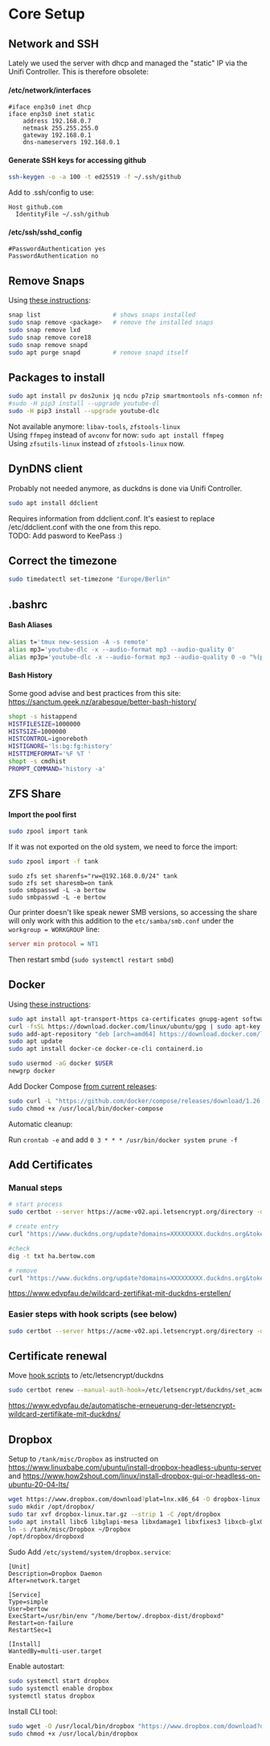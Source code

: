 # Core Setup

## Network and SSH

Lately we used the server with dhcp and managed the "static" IP via the Unifi Controller. This is therefore obsolete:

#### /etc/network/interfaces
```
#iface enp3s0 inet dhcp
iface enp3s0 inet static
    address 192.168.0.7
    netmask 255.255.255.0
    gateway 192.168.0.1
    dns-nameservers 192.168.0.1
```

#### Generate SSH keys for accessing github

```bash
ssh-keygen -o -a 100 -t ed25519 -f ~/.ssh/github
```

Add to .ssh/config to use:

```
Host github.com
  IdentityFile ~/.ssh/github
```

#### /etc/ssh/sshd_config

```
#PasswordAuthentication yes
PasswordAuthentication no
```

## Remove Snaps

Using [these instructions](https://www.kevin-custer.com/blog/disabling-snaps-in-ubuntu-20-04/):

```bash
snap list                    # shows snaps installed
sudo snap remove <package>   # remove the installed snaps
sudo snap remove lxd
sudo snap remove core18
sudo snap remove snapd
sudo apt purge snapd         # remove snapd itself
```

## Packages to install

```bash
sudo apt install pv dos2unix jq ncdu p7zip smartmontools nfs-common nfs-kernel-server pdftk ffmpeg zfsutils-linux samba python3-pip certbot eyed3
#sudo -H pip3 install --upgrade youtube-dl
sudo -H pip3 install --upgrade youtube-dlc
```

Not available anymore: `libav-tools`, `zfstools-linux`\
Using `ffmpeg` instead of `avconv` for now: `sudo apt install ffmpeg`\
Using `zfsutils-linux` instead of `zfstools-linux` now.

## DynDNS client

Probably not needed anymore, as duckdns is done via Unifi Controller.

```bash
sudo apt install ddclient
```

Requires information from ddclient.conf. It's easiest to replace /etc/ddclient.conf with the one from this repo.\
TODO: Add pasword to KeePass :)

## Correct the timezone

```bash
sudo timedatectl set-timezone "Europe/Berlin"
```

## .bashrc

#### Bash Aliases

```bash
alias t='tmux new-session -A -s remote'
alias mp3='youtube-dlc -x --audio-format mp3 --audio-quality 0'
alias mp3p='youtube-dlc -x --audio-format mp3 --audio-quality 0 -o "%(playlist_index)s-%(title)s.%(ext)s" --yes-playlist'
```

#### Bash History

Some good advise and best practices from this site: https://sanctum.geek.nz/arabesque/better-bash-history/

```bash
shopt -s histappend
HISTFILESIZE=1000000
HISTSIZE=1000000
HISTCONTROL=ignoreboth
HISTIGNORE='ls:bg:fg:history'
HISTTIMEFORMAT='%F %T '
shopt -s cmdhist
PROMPT_COMMAND='history -a'
```

## ZFS Share

#### Import the pool first
```bash
sudo zpool import tank
```

If it was not exported on the old system, we need to force the import:
```bash
sudo zpool import -f tank
```

```
sudo zfs set sharenfs="rw=@192.168.0.0/24" tank
sudo zfs set sharesmb=on tank
sudo smbpasswd -L -a bertow
sudo smbpasswd -L -e bertow
```

Our printer doesn't like speak newer SMB versions, so accessing the share will only work with this addition to the `etc/samba/smb.conf` under the `workgroup = WORKGROUP` line:

```ini
server min protocol = NT1
```

Then restart smbd (`sudo systemctl restart smbd`)

## Docker
Using [these instructions](https://docs.docker.com/engine/install/ubuntu/#install-using-the-repository):
```bash
sudo apt install apt-transport-https ca-certificates gnupg-agent software-properties-common
curl -fsSL https://download.docker.com/linux/ubuntu/gpg | sudo apt-key add -
sudo add-apt-repository "deb [arch=amd64] https://download.docker.com/linux/ubuntu $(lsb_release -cs) stable"
sudo apt update
sudo apt install docker-ce docker-ce-cli containerd.io

sudo usermod -aG docker $USER
newgrp docker
```

Add Docker Compose [from current releases](https://github.com/docker/compose/releases):
```bash
sudo curl -L "https://github.com/docker/compose/releases/download/1.26.2/docker-compose-Linux-x86_64" -o /usr/local/bin/docker-compose
sudo chmod +x /usr/local/bin/docker-compose
```

Automatic cleanup:

Run `crontab -e` and add `0 3 * * * /usr/bin/docker system prune -f`

## Add Certificates

### Manual steps

```bash
# start process
sudo certbot --server https://acme-v02.api.letsencrypt.org/directory -d whoami.bertow.com --manual --preferred-challenges dns-01 certonly

# create entry
curl "https://www.duckdns.org/update?domains=XXXXXXXXX.duckdns.org&token=TTTTTTTT-TTTT-TTTT-TTTT-TTTTTTTTTTTT&txt=challenge-text-token"

#check
dig -t txt ha.bertow.com

# remove
curl "https://www.duckdns.org/update?domains=XXXXXXXXX.duckdns.org&token=TTTTTTTT-TTTT-TTTT-TTTT-TTTTTTTTTTTT&txt=challenge-text-token&clear=true"
```
https://www.edvpfau.de/wildcard-zertifikat-mit-duckdns-erstellen/

### Easier steps with hook scripts (see below)

```bash
sudo certbot --server https://acme-v02.api.letsencrypt.org/directory -d whoami.bertow.com --manual-auth-hook=/etc/letsencrypt/duckdns/set_acme_challenge.sh --manual-cleanup-hook=/etc/letsencrypt/duckdns/cleanup_acme_challenge.sh --manual --preferred-challenges dns-01 certonly
```

## Certificate renewal

Move [hook scripts](../scripts/duckdns) to /etc/letsencrypt/duckdns

```bash
sudo certbot renew --manual-auth-hook=/etc/letsencrypt/duckdns/set_acme_challenge.sh --manual-cleanup-hook=/etc/letsencrypt/duckdns/cleanup_acme_challenge.sh --manual-public-ip-logging-ok --deploy-hook="docker-compose -f /tank/misc/docker/traefik/docker-compose.yaml restart"
```
https://www.edvpfau.de/automatische-erneuerung-der-letsencrypt-wildcard-zertifikate-mit-duckdns/

## Dropbox

Setup to `/tank/misc/Dropbox` as instructed on https://www.linuxbabe.com/ubuntu/install-dropbox-headless-ubuntu-server and https://www.how2shout.com/linux/install-dropbox-gui-or-headless-on-ubuntu-20-04-lts/
```bash
wget https://www.dropbox.com/download?plat=lnx.x86_64 -O dropbox-linux.tar.gz
sudo mkdir /opt/dropbox/
sudo tar xvf dropbox-linux.tar.gz --strip 1 -C /opt/dropbox
sudo apt install libc6 libglapi-mesa libxdamage1 libxfixes3 libxcb-glx0 libxcb-dri2-0 libxcb-dri3-0 libxcb-present0 libxcb-sync1 libxshmfence1 libxxf86vm1
ln -s /tank/misc/Dropbox ~/Dropbox
/opt/dropbox/dropboxd
```

Sudo Add `/etc/systemd/system/dropbox.service`:
```
[Unit]
Description=Dropbox Daemon
After=network.target

[Service]
Type=simple
User=bertow
ExecStart=/usr/bin/env "/home/bertow/.dropbox-dist/dropboxd"
Restart=on-failure
RestartSec=1

[Install]
WantedBy=multi-user.target
```

Enable autostart:
```bash
sudo systemctl start dropbox
sudo systemctl enable dropbox
systemctl status dropbox
```

Install CLI tool:
```bash
sudo wget -O /usr/local/bin/dropbox "https://www.dropbox.com/download?dl=packages/dropbox.py"
sudo chmod +x /usr/local/bin/dropbox
```
